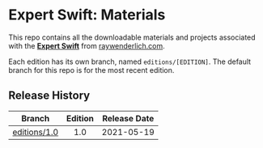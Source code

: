 # Expert Swift: Materials

This repo contains all the downloadable materials and projects associated with the **[Expert Swift](https://www.raywenderlich.com/books/expert-swift)** from [raywenderlich.com](https://www.raywenderlich.com).

Each edition has its own branch, named `editions/[EDITION]`. The default branch for this repo is for the most recent edition.

## Release History

| Branch                                                                            | Edition | Release Date |
| --------------------------------------------------------------------------------- |:-------:|:------------:|
| [editions/1.0](https://github.com/raywenderlich/advs-materials/tree/editions/1.0) | 1.0     | 2021-05-19   |

